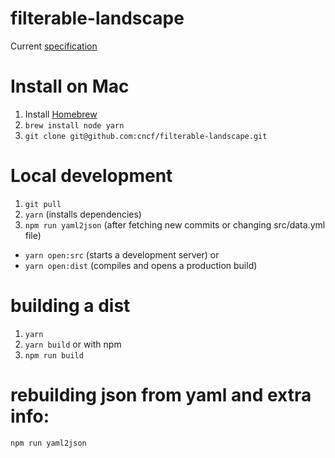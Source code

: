 # filterable-landscape

Current [specification](https://docs.google.com/document/d/1QPVrXRjTWDQAwsbgSWutUmteXo0mTXcTvCNlz6qw0Uw/edit)

# Install on Mac
1. Install [Homebrew](https://brew.sh/)
2. `brew install node yarn`
3. `git clone git@github.com:cncf/filterable-landscape.git`

# Local development
1. `git pull`
2. `yarn` (installs dependencies)
3. `npm run yaml2json` (after fetching new commits or changing src/data.yml file)
* `yarn open:src` (starts a development server) or
* `yarn open:dist` (compiles and opens a production build)


# building a dist
   1. `yarn`
   2. `yarn build`
or with npm
   1. `npm run build`

# rebuilding json from yaml and extra info:
   `npm run yaml2json`
